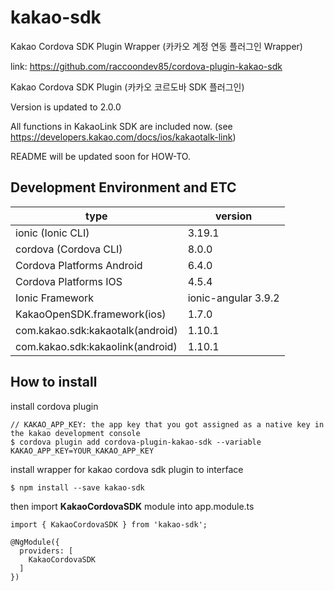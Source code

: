 # kakao-sdk
Kakao Cordova SDK Plugin Wrapper (카카오 계정 연동 플러그인 Wrapper)

link: https://github.com/raccoondev85/cordova-plugin-kakao-sdk

Kakao Cordova SDK Plugin (카카오 코르도바 SDK 플러그인)

Version is updated to 2.0.0

All functions in KakaoLink SDK are included now.
(see https://developers.kakao.com/docs/ios/kakaotalk-link)

README will be updated soon for HOW-TO.

## Development Environment and ETC
|type|version
|---|---
|ionic (Ionic CLI)|3.19.1
|cordova (Cordova CLI)|8.0.0
|Cordova Platforms Android|6.4.0
|Cordova Platforms IOS|4.5.4
|Ionic Framework|ionic-angular 3.9.2
|KakaoOpenSDK.framework(ios)|1.7.0
|com.kakao.sdk:kakaotalk(android)|1.10.1
|com.kakao.sdk:kakaolink(android)|1.10.1


## How to install
install cordova plugin
```
// KAKAO_APP_KEY: the app key that you got assigned as a native key in the kakao development console
$ cordova plugin add cordova-plugin-kakao-sdk --variable KAKAO_APP_KEY=YOUR_KAKAO_APP_KEY
```

install wrapper for kakao cordova sdk plugin to interface
```
$ npm install --save kakao-sdk
```

then import __KakaoCordovaSDK__ module into app.module.ts
```
import { KakaoCordovaSDK } from 'kakao-sdk';

@NgModule({
  providers: [
    KakaoCordovaSDK
  ]
})
```